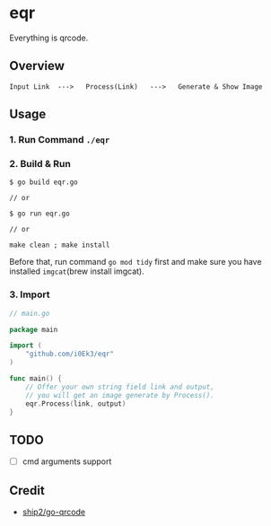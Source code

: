# eqr

Everything is qrcode.

## Overview

```console
Input Link  --->   Process(Link)   --->   Generate & Show Image
```

## Usage

### 1. Run Command `./eqr`

### 2. Build & Run

```Shell
$ go build eqr.go 

// or

$ go run eqr.go

// or

make clean ; make install 
```

Before that, run command `go mod tidy` first and make sure you have installed `imgcat`(brew install imgcat).

### 3. Import

```Go
// main.go

package main

import (
    "github.com/i0Ek3/eqr"
)

func main() {
    // Offer your own string field link and output,
    // you will get an image generate by Process().
    eqr.Process(link, output)
}

```

## TODO

- [ ] cmd arguments support


## Credit

- [ship2/go-qrcode](https://github.com/skip2/go-qrcode)
